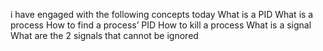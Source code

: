 i have engaged with the following concepts today
What is a PID
What is a process
How to find a process’ PID
How to kill a process
What is a signal
What are the 2 signals that cannot be ignored
